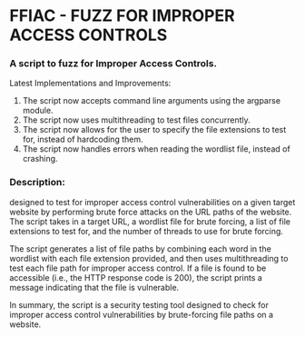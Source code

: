 # FFIAC - FUZZ FOR IMPROPER ACCESS CONTROLS
### A script to fuzz for Improper Access Controls.
Latest Implementations and Improvements:
1. The script now accepts command line arguments using the argparse module.
2. The script now uses multithreading to test files concurrently.
3. The script now allows for the user to specify the file extensions to test for, instead of hardcoding them.
4. The script now handles errors when reading the wordlist file, instead of crashing. 

### Description:
designed to test for improper access control vulnerabilities on a given target website by performing brute force attacks on the URL paths of the website. The script takes in a target URL, a wordlist file for brute forcing, a list of file extensions to test for, and the number of threads to use for brute forcing.

The script generates a list of file paths by combining each word in the wordlist with each file extension provided, and then uses multithreading to test each file path for improper access control. If a file is found to be accessible (i.e., the HTTP response code is 200), the script prints a message indicating that the file is vulnerable.

In summary, the script is a security testing tool designed to check for improper access control vulnerabilities by brute-forcing file paths on a website.
